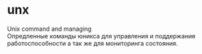 # unx
Unix command and managing   
Опредленные команды юникса для управления и поддержания работоспособности а так же 
для мониторинга состояния.


